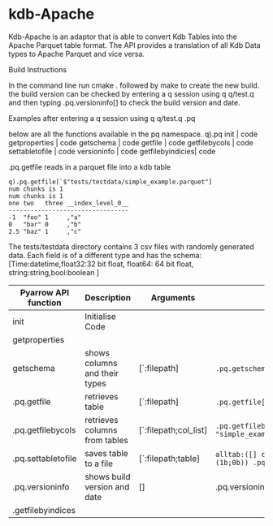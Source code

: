 # kdb-Apache

Kdb-Apache is an adaptor that is able to convert Kdb Tables into the Apache Parquet table format. The API provides a translation of all Kdb Data types to Apache Parquet and vice versa.

Build Instructions

In the command line run cmake . followed by make to create the new build.
the build version can be checked by entering a q session using q q/test.q and then typing .pq.versioninfo[] to check the build version and date.

Examples
after entering a q session using  q q/test.q
.pq


below are all the functions available in the pq namespace.
q).pq
init             | code
getproperties    | code
getschema        | code
getfile          | code
getfilebycols    | code
settabletofile   | code
versioninfo      | code
getfilebyindicies| code

.pq.getfile reads in a parquet file into a kdb table
```
q).pq.getfile[`$"tests/testdata/simple_example.parquet"]
num chunks is 1
num chunks is 1
one two   three __index_level_0__
---------------------------------
-1  "foo" 1     ,"a"
0   "bar" 0     ,"b"
2.5 "baz" 1     ,"c"
```



The tests/testdata directory contains 3 csv files with randomly generated data. Each field is of a different type and has the schema:
[Time:datetime,float32:32 bit float, float64: 64 bit float, string:string,bool:boolean ]


|Pyarrow API function   | Description  | Arguments  | Example Usage  |
|---|---|---|---|
| init  | Initialise Code  |   |   |
| getproperties  |   |   |   |
| getschema  | shows columns and their types  | [`:filepath]  |`.pq.getschema[`$"tests/testdata/simple_example.parquet"]   |
| .pq.getfile  | retrieves table  | [`:filepath]  |`.pq.getfile[`$"tests/testdata/simple_example.parquet"]   |
| .pq.getfilebycols  | retrieves columns from tables  | [`:filepath;col_list]  |```.pq.getfilebycols[getdatafile "simple_example.parquet";`one`two]``` |
| .pq.settabletofile | saves table to a file  | [`:filepath;table]  |  ```alltab:([] c:("h";"w"); f:(21.5;22.6); i:(25;26); b:(1b;0b)) .pq.settabletofile[`here;alltab]``` |
| .pq.versioninfo  |  shows build version and date  |  [] | .pq.versioninfo[]  |
| .getfilebyindices  |  |   |   |


